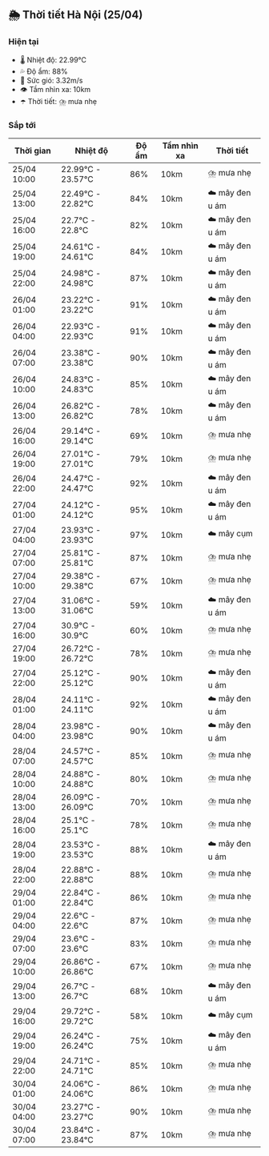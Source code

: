 ## 🌦️ Thời tiết Hà Nội (25/04)

### Hiện tại

- 🌡️ Nhiệt độ: 22.99℃
- 💦 Độ ẩm: 88%
- 💨 Sức gió: 3.32m/s
- 👁️ Tầm nhìn xa: 10km
- ☂️ Thời tiết: ⛈️ mưa nhẹ

### Sắp tới

| Thời gian | Nhiệt độ | Độ ẩm | Tầm nhìn xa | Thời tiết |
| --- | --- | --- | --- | --- |
| 25/04 10:00 | 22.99℃ - 23.57℃ | 86% | 10km | ⛈️ mưa nhẹ |
| 25/04 13:00 | 22.49℃ - 22.82℃ | 84% | 10km | ☁️ mây đen u ám |
| 25/04 16:00 | 22.7℃ - 22.8℃ | 82% | 10km | ☁️ mây đen u ám |
| 25/04 19:00 | 24.61℃ - 24.61℃ | 84% | 10km | ☁️ mây đen u ám |
| 25/04 22:00 | 24.98℃ - 24.98℃ | 87% | 10km | ☁️ mây đen u ám |
| 26/04 01:00 | 23.22℃ - 23.22℃ | 91% | 10km | ☁️ mây đen u ám |
| 26/04 04:00 | 22.93℃ - 22.93℃ | 91% | 10km | ☁️ mây đen u ám |
| 26/04 07:00 | 23.38℃ - 23.38℃ | 90% | 10km | ☁️ mây đen u ám |
| 26/04 10:00 | 24.83℃ - 24.83℃ | 85% | 10km | ☁️ mây đen u ám |
| 26/04 13:00 | 26.82℃ - 26.82℃ | 78% | 10km | ☁️ mây đen u ám |
| 26/04 16:00 | 29.14℃ - 29.14℃ | 69% | 10km | ⛈️ mưa nhẹ |
| 26/04 19:00 | 27.01℃ - 27.01℃ | 79% | 10km | ⛈️ mưa nhẹ |
| 26/04 22:00 | 24.47℃ - 24.47℃ | 92% | 10km | ☁️ mây đen u ám |
| 27/04 01:00 | 24.12℃ - 24.12℃ | 95% | 10km | ☁️ mây đen u ám |
| 27/04 04:00 | 23.93℃ - 23.93℃ | 97% | 10km | ☁️ mây cụm |
| 27/04 07:00 | 25.81℃ - 25.81℃ | 87% | 10km | ⛈️ mưa nhẹ |
| 27/04 10:00 | 29.38℃ - 29.38℃ | 67% | 10km | ⛈️ mưa nhẹ |
| 27/04 13:00 | 31.06℃ - 31.06℃ | 59% | 10km | ☁️ mây đen u ám |
| 27/04 16:00 | 30.9℃ - 30.9℃ | 60% | 10km | ⛈️ mưa nhẹ |
| 27/04 19:00 | 26.72℃ - 26.72℃ | 78% | 10km | ⛈️ mưa nhẹ |
| 27/04 22:00 | 25.12℃ - 25.12℃ | 90% | 10km | ☁️ mây đen u ám |
| 28/04 01:00 | 24.11℃ - 24.11℃ | 92% | 10km | ☁️ mây đen u ám |
| 28/04 04:00 | 23.98℃ - 23.98℃ | 90% | 10km | ☁️ mây đen u ám |
| 28/04 07:00 | 24.57℃ - 24.57℃ | 85% | 10km | ⛈️ mưa nhẹ |
| 28/04 10:00 | 24.88℃ - 24.88℃ | 80% | 10km | ⛈️ mưa nhẹ |
| 28/04 13:00 | 26.09℃ - 26.09℃ | 70% | 10km | ⛈️ mưa nhẹ |
| 28/04 16:00 | 25.1℃ - 25.1℃ | 78% | 10km | ⛈️ mưa nhẹ |
| 28/04 19:00 | 23.53℃ - 23.53℃ | 88% | 10km | ☁️ mây đen u ám |
| 28/04 22:00 | 22.88℃ - 22.88℃ | 88% | 10km | ⛈️ mưa nhẹ |
| 29/04 01:00 | 22.84℃ - 22.84℃ | 86% | 10km | ⛈️ mưa nhẹ |
| 29/04 04:00 | 22.6℃ - 22.6℃ | 87% | 10km | ⛈️ mưa nhẹ |
| 29/04 07:00 | 23.6℃ - 23.6℃ | 83% | 10km | ⛈️ mưa nhẹ |
| 29/04 10:00 | 26.86℃ - 26.86℃ | 67% | 10km | ⛈️ mưa nhẹ |
| 29/04 13:00 | 26.7℃ - 26.7℃ | 68% | 10km | ☁️ mây đen u ám |
| 29/04 16:00 | 29.72℃ - 29.72℃ | 58% | 10km | ☁️ mây cụm |
| 29/04 19:00 | 26.24℃ - 26.24℃ | 75% | 10km | ☁️ mây đen u ám |
| 29/04 22:00 | 24.71℃ - 24.71℃ | 85% | 10km | ⛈️ mưa nhẹ |
| 30/04 01:00 | 24.06℃ - 24.06℃ | 86% | 10km | ⛈️ mưa nhẹ |
| 30/04 04:00 | 23.27℃ - 23.27℃ | 90% | 10km | ⛈️ mưa nhẹ |
| 30/04 07:00 | 23.84℃ - 23.84℃ | 87% | 10km | ⛈️ mưa nhẹ |
